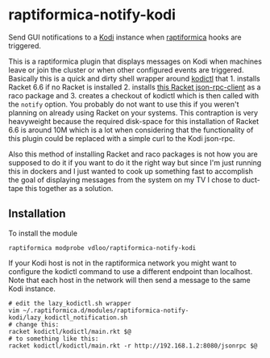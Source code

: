raptiformica-notify-kodi
========================

Send GUI notifications to a [Kodi](https://github.com/xbmc/xbmc) instance when [raptiformica](http://github.com/vdloo/raptiformica) hooks are triggered. 

This is a raptiformica plugin that displays messages on Kodi when machines leave or join the cluster or when other configured events are triggered. Basically this is a quick and dirty shell wrapper around [kodictl](https://github.com/vdloo/kodictl) that 1. installs Racket 6.6 if no Racket is installed 2. installs [this Racket json-rpc-client](https://github.com/vdloo/json-rpc-client) as a raco package and 3. creates a checkout of kodictl which is then called with the `notify` option. You probably do not want to use this if you weren't planning on already using Racket on your systems. This contraption is very heavyweight because the required disk-space for this installation of Racket 6.6 is around 10M which is a lot when considering that the functionality of this plugin could be replaced with a simple curl to the Kodi json-rpc.

Also this method of installing Racket and raco packages is not how you are supposed to do it if you want to do it the right way but since I'm just running this in dockers and I just wanted to cook up something fast to accomplish the goal of displaying messages from the system on my TV I chose to duct-tape this together as a solution.

## Installation

To install the module
```
raptiformica modprobe vdloo/raptiformica-notify-kodi
```

If your Kodi host is not in the raptiformica network you might want to configure the kodictl command to use a different endpoint than localhost. Note that each host in the network will then send a message to the same Kodi instance.  

```
# edit the lazy_kodictl.sh wrapper
vim ~/.raptiformica.d/modules/raptiformica-notify-kodi/lazy_kodictl_notification.sh
# change this:
racket kodictl/kodictl/main.rkt $@
# to something like this:
racket kodictl/kodictl/main.rkt -r http://192.168.1.2:8080/jsonrpc $@
```
